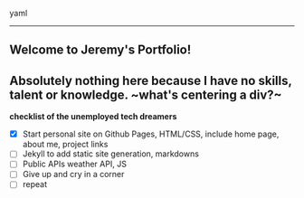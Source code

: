 yaml

---
Welcome to Jeremy's Portfolio!
---
Absolutely nothing here because I have no skills, talent or knowledge.
~what's centering a div?~
---

**checklist of the unemployed tech dreamers**
- [x] Start personal site on Github Pages, HTML/CSS, include home page, about me, project links
- [ ] Jekyll to add static site generation, markdowns
- [ ] Public APIs weather API, JS
- [ ] Give up and cry in a corner
- [ ] repeat
